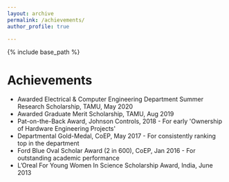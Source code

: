 ```yaml
---
layout: archive
permalink: /achievements/
author_profile: true

---
```


{% include base_path %}

Achievements
======
* Awarded Electrical & Computer Engineering Department Summer Research Scholarship, TAMU, May 2020
* Awarded Graduate Merit Scholarship, TAMU, Aug 2019
* Pat-on-the-Back Award, Johnson Controls, 2018 - For early 'Ownership of Hardware Engineering Projects'
* Departmental Gold-Medal, CoEP, May 2017 - For consistently ranking top in the department
* Ford Blue Oval Scholar Award (2 in 600), CoEP, Jan 2016 - For outstanding academic performance
* L’Oreal For Young Women In Science Scholarship Award, India, June 2013


  

